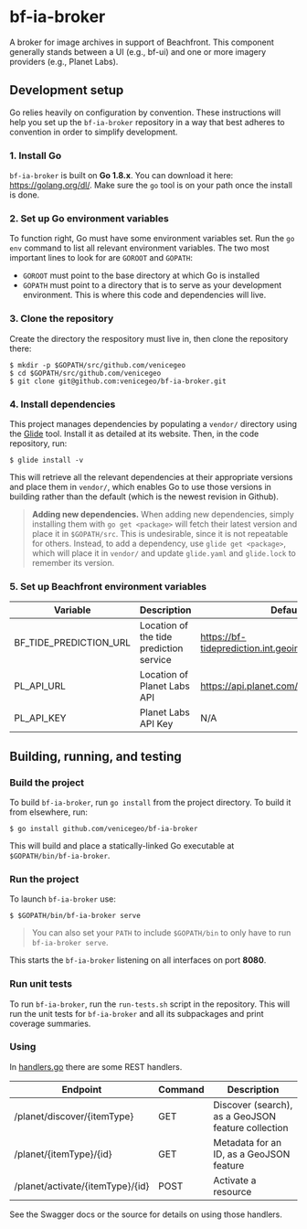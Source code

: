 # bf-ia-broker
A broker for image archives in support of Beachfront. This component generally stands between a UI (e.g., bf-ui) and one or more imagery providers (e.g., Planet Labs).

## Development setup

Go relies heavily on configuration by convention. These instructions will help
you set up the `bf-ia-broker` repository in a way that best adheres to convention
in order to simplify development.

### 1. Install Go

`bf-ia-broker` is built on **Go 1.8.x**. You can download it here:
https://golang.org/dl/. Make sure the `go` tool is on your path once the install
is done.

### 2. Set up Go environment variables

To function right, Go must have some environment variables set. Run the `go env`
command to list all relevant environment variables. The two most important lines
to look for are `GOROOT` and `GOPATH`:

- `GOROOT` must point to the base directory at which Go is installed
- `GOPATH` must point to a directory that is to serve as your development
  environment. This is where this code and dependencies will live.

### 3. Clone the repository

Create the directory the respository must live in, then clone the repository there:

    $ mkdir -p $GOPATH/src/github.com/venicegeo
    $ cd $GOPATH/src/github.com/venicegeo
    $ git clone git@github.com:venicegeo/bf-ia-broker.git

### 4. Install dependencies

This project manages dependencies by populating a `vendor/` directory using the
[Glide](https://glide.sh) tool. Install it as detailed at its website. Then, in
the code repository, run:

    $ glide install -v

This will retrieve all the relevant dependencies at their appropriate versions
and place them in `vendor/`, which enables Go to use those versions in building
rather than the default (which is the newest revision in Github).

> **Adding new dependencies.** When adding new dependencies, simply installing
  them with `go get <package>` will fetch their latest version and place it in
  `$GOPATH/src`. This is undesirable, since it is not repeatable for others.
  Instead, to add a dependency, use `glide get <package>`, which will place it
  in `vendor/` and update `glide.yaml` and `glide.lock` to remember its version.

### 5. Set up Beachfront environment variables

|Variable|Description|Default|
|---------|-----------|------|
|BF_TIDE_PREDICTION_URL|Location of the tide prediction service|https://bf-tideprediction.int.geointservices.io/tides |
|PL_API_URL|Location of Planet Labs API|https://api.planet.com/ |
|PL_API_KEY|Planet Labs API Key|N/A|

## Building, running, and testing

### Build the project

To build `bf-ia-broker`, run `go install` from the project directory. To build
it from elsewhere, run:

    $ go install github.com/venicegeo/bf-ia-broker

This will build and place a statically-linked Go executable at
`$GOPATH/bin/bf-ia-broker`.

### Run the project

To launch `bf-ia-broker` use:

    $ $GOPATH/bin/bf-ia-broker serve

> You can also set your `PATH` to include `$GOPATH/bin` to only have to run
  `bf-ia-broker serve`.

This starts the `bf-ia-broker` listening on all interfaces on port **8080**.

### Run unit tests

To run `bf-ia-broker`, run the `run-tests.sh` script in the repository. This
will run the unit tests for `bf-ia-broker` and all its subpackages and print
coverage summaries.

### Using
In [handlers.go](planet/handlers.go) there are some REST handlers.

|Endpoint|Command|Description|
|-------|--------|------------|
|/planet/discover/{itemType}|GET|Discover (search), as a GeoJSON feature collection|
|/planet/{itemType}/{id}|GET|Metadata for an ID, as a GeoJSON feature|
|/planet/activate/{itemType}/{id}|POST|Activate a resource|

See the Swagger docs or the source for details on using those handlers.
